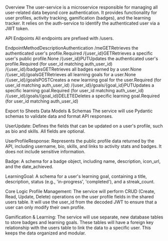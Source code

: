 Overview
The user-service is a microservice responsible for managing all user-related data beyond core authentication. It provides functionality for user profiles, activity tracking, gamification (badges), and the learning tracker. It relies on the auth-service to identify the authenticated user via a JWT token.

API Endpoints
All endpoints are prefixed with /users.

EndpointMethodDescriptionAuthentication
/meGETRetrieves the authenticated user's profile.Required
/{user_id}GETRetrieves a specific user's public profile.None
/{user_id}PUTUpdates the authenticated user's profile.Required (for user_id matching auth_user_id)
/{user_id}/badgesGETRetrieves all badges earned by a user.None
/{user_id}/goalsGETRetrieves all learning goals for a user.None
/{user_id}/goalsPOSTCreates a new learning goal for the user.Required (for user_id matching auth_user_id)
/{user_id}/goals/{goal_id}PUTUpdates a specific learning goal.Required (for user_id matching auth_user_id)
/{user_id}/goals/{goal_id}DELETEDeletes a specific learning goal.Required (for user_id matching auth_user_id)

Export to Sheets
Data Models & Schemas
The service will use Pydantic schemas to validate data and format API responses.

UserUpdate: Defines the fields that can be updated on a user's profile, such as bio and skills. All fields are optional.

UserProfileResponse: Represents the public profile data returned by the API, including username, bio, skills, and links to activity stats and badges. It does not include sensitive information.

Badge: A schema for a badge object, including name, description, icon_url, and the date_achieved.

LearningGoal: A schema for a user's learning goal, containing a title, description, status (e.g., 'in-progress', 'completed'), and a streak_count.

Core Logic
Profile Management: The service will perform CRUD (Create, Read, Update, Delete) operations on the user profile fields in the shared users table. It will use the user_id from the decoded JWT to ensure that a user can only modify their own profile.

Gamification & Learning: The service will use separate, new database tables to store badges and learning goals. These tables will have a foreign key relationship with the users table to link the data to a specific user. This keeps the data organized and modular.